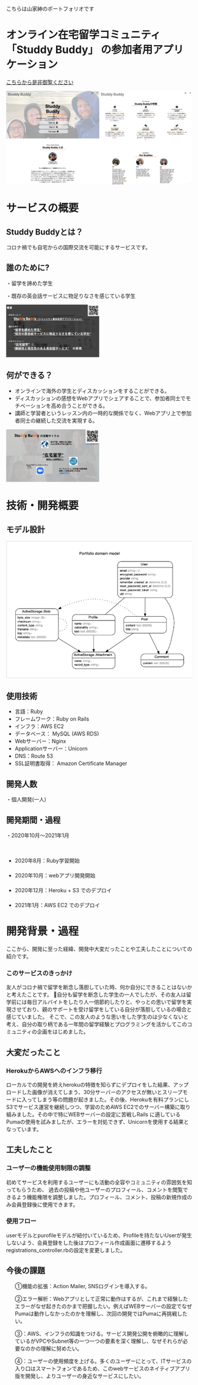 <p>こちらは山家紳のポートフォリオです</p>
<h1>オンライン在宅留学コミュニティ「Studdy Buddy」 の参加者用アプリケーション</h1>
<p><a href="https://afternoon-spire-68022.herokuapp.com/">こちらから是非御覧ください</a></p>
<img src = "public/img/guide2-readme.jpg" width="50%"><img src = "public/img/guide-readme.jpg" width="50%">

<h1>サービスの概要</h1>
<h2>Studdy Buddyとは？</h2>
<p>コロナ禍でも自宅からの国際交流を可能にするサービスです。</p>


<h2>誰のために?</h2>
<p>・留学を諦めた学生</p>
<p>・既存の英会話サービスに物足りなさを感じている学生</p>
<img src = "public/img/readme2.jpg" width="50%">

<h2>何ができる？</h2>
<ul>
<li>オンラインで海外の学生とディスカッションをすることができる。</li>
<li>ディスカッションの感想をWebアプリでシェアすることで、参加者同士でモチベーションを高め合うことができる。</li>
<li>講師と学習者というレッスン内の一時的な関係でなく、Webアプリ上で参加者同士の継続した交流を実現する。</li>
</ul>
<img src = "public/img/readme1.jpg" width="50%">

<h1>技術・開発概要</h1>

<h2>モデル設計</h2>
<img src = "public/img/erd-sbapp.jpg">



<h2>使用技術</h2>
<ul>
<li>言語：Ruby</li>     
<li>フレームワーク：Ruby on Rails</li>
<li>インフラ：AWS EC2</li>
<li>データベース： MySQL (AWS RDS)</li>
<li>Webサーバー：Nginx</li>
<li>Applicationサーバー：Unicorn</li>
<li>DNS：Route 53</li>
<li>SSL証明書取得： Amazon Certificate Manager</li>
</ul>

<h2>開発人数</h2>
<p>・個人開発(一人)<p>
<h2>開発期間・過程</h2>
<p>・2020年10月〜2021年1月</p>
　<ul>
  <li>2020年8月：Ruby学習開始</li>
　 <li>2020年10月：webアプリ開発開始</li>
　 <li>2020年12月：Heroku +  S3 でのデプロイ</li>
　 <li>2021年1月：AWS EC2 でのデプロイ</li>
  </ul>

<h1>開発背景・過程</h1>
<p>ここから、開発に至った経緯、開発中大変だったことや工夫したことについての紹介です。</p>
<h3>このサービスのきっかけ</h3>
<p>友人がコロナ禍で留学を断念し落胆していた時、何か自分にできることはないかと考えたことです。
自分も留学を断念した学生の一人でしたが、その友人は留学前には毎日アルバイトをしたり人一倍節約したりと、やっとの思いで留学を実現させており、親のサポートを受け留学をしている自分が落胆しているの場合と感じていました。
そこで、この友人のような思いをした学生のは少なくないと考え、自分の取り柄である一年間の留学経験とプログラミングを活かしてこのコミュニティの企画をはじめました。</p>

<h2>大変だったこと</h2>
<h3>HerokuからAWSへのインフラ移行</h3>
<p>ローカルでの開発を終えherokuの特徴を知らずにデプロイをした結果、アップロードした画像が消えてしまう、30分サーバーのアクセスが無いとスリープモードに入ってしまう等の問題が起きました。その後、Herokuを有料プランにしS3でサービス運営を継続しつつ、学習のためAWS EC2でのサーバー構築に取り組みました。その中で特にWEBサーバーの設定に苦戦しRails に適しているPumaの使用を試みましたが、エラーを対処できず、Unicornを使用する結果となっています。</p>

<h2>工夫したこと</h2>
<h3>ユーザーの機能使用制限の調整</h3>
<p>初めてサービスを利用するユーザーにも活動の全容やコミュニティの雰囲気を知ってもらうため、
  過去の投稿や他ユーザーのプロフィール、コメントを閲覧できるよう機能権限を調整しました。プロフィール、コメント、投稿の新規作成のみ会員登録後に使用できます。</p>
<h3>使用フロー</h3>
<p>userモデルとpurofileモデルが紐付いているため、Profileを持たないUserが発生しないよう、会員登録をした後はプロフィール作成画面に遷移するようregistrations_controller.rbの設定を変更しました。</p>

<h2>今後の課題</h2>
<ul>
<p>①機能の拡張：Action Mailer, SNSログインを導入する。</p>
<p>②エラー解析：Webアプリとして正常に動作はするが、これまで経験したエラーがなぜ起きたのかまで把握したい。例えばWEBサーバーの設定でなぜPumaは動作しなかったのかを理解し、次回の開発ではPumaに再挑戦したい。</p>
<p>③：AWS、インフラの知識をつける。サービス開発公開を俯瞰的に理解しているがVPCやSubnet等の一つ一つの要素を深く理解し、なぜそれらが必要なのかの理解に努めたい。</p>
<p>④：ユーザーの使用頻度を上げる。多くのユーザーにとって、ITサービスの入り口はスマートフォンであるため、このwebサービスのネイティブアプリ版を開発し、よりユーザーの身近なサービスにしたい。</p>
</ul>
  
